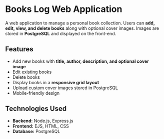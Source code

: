 # Books Log Web Application

A web application to manage a personal book collection. Users can **add, edit, view, and delete books** along with optional cover images. Images are stored in **PostgreSQL** and displayed on the front-end.

## Features

- Add new books with **title, author, description, and optional cover image**
- Edit existing books
- Delete books
- Display books in a **responsive grid layout**
- Upload custom cover images stored in PostgreSQL
- Mobile-friendly design

## Technologies Used

- **Backend:** Node.js, Express.js
- **Frontend:** EJS, HTML, CSS
- **Database:** PostgreSQL
